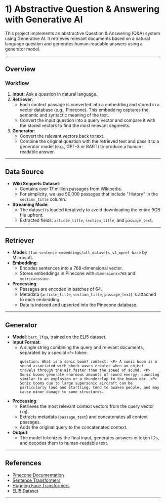 # 1) Abstractive Question & Answering with Generative AI

This project implements an abstractive Question & Answering (Q&A) system using Generative AI. It retrieves relevant documents based on a natural language question and generates human-readable answers using a generator model.

---

## Overview

### Workflow
1. **Input**: Ask a question in natural language.
2. **Retriever**:
   - Each context passage is converted into a embedding and stored in a vector database (e.g., Pinecone). This embedding captures the semantic and syntactic meaning of the text.
   - Convert the input question into a query vector and compare it with the stored vectors to find the most relevant segments.
3. **Generator**:
   - Convert the relevant vectors back to text.
   - Combine the original question with the retrieved text and pass it to a generator model (e.g., GPT-3 or BART) to produce a human-readable answer.

---

## Data Source
- **Wiki Snippets Dataset**:
  - Contains over 17 million passages from Wikipedia.
  - For simplicity, we use 50,000 passages that include "History" in the `section_title` column.
- **Streaming Mode**:
  - The dataset is loaded iteratively to avoid downloading the entire 9GB file upfront.
  - Extracted fields: `article_title`, `section_title`, and `passage_text`.

---

## Retriever
- **Model**: `flax-sentence-embeddings/all_datasets_v3_mpnet-base` by Microsoft.
- **Embedding**:
  - Encodes sentences into a 768-dimensional vector.
  - Stores embeddings in Pinecone with `dimensions=768` and `metric=cosine`.
- **Processing**:
  - Passages are encoded in batches of 64.
  - Metadata (`article_title`, `section_title`, `passage_text`) is attached to each embedding.
  - Data is indexed and upserted into the Pinecone database.

---

## Generator
- **Model**: `bart_lfqa`, trained on the ELI5 dataset.
- **Input Format**:
  - A single string combining the query and relevant documents, separated by a special `<P>` token:
    ```
    question: What is a sonic boom? context: <P> A sonic boom is a sound associated with shock waves created when an object travels through the air faster than the speed of sound. <P> Sonic booms generate enormous amounts of sound energy, sounding similar to an explosion or a thunderclap to the human ear. <P> Sonic booms due to large supersonic aircraft can be particularly loud and startling, tend to awaken people, and may cause minor damage to some structures.
    ```
- **Processing**:
  - Retrieves the most relevant context vectors from the query vector (`xq`).
  - Extracts metadata (`passage_text`) and concatenates all context passages.
  - Adds the original query to the concatenated context.
- **Output**:
  - The model tokenizes the final input, generates answers in token IDs, and decodes them to human-readable text.

---

## References
- [Pinecone Documentation](https://docs.pinecone.io/)
- [Sentence Transformers](https://www.sbert.net/)
- [Hugging Face Transformers](https://huggingface.co/transformers/)
- [ELI5 Dataset](https://huggingface.co/datasets/eli5)

---
